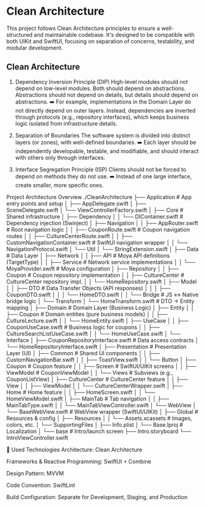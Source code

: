 # Clean Architecture
This project follows Clean Architecture principles to ensure a well-structured and maintainable codebase. It's designed to be compatible with both UIKit and SwiftUI, focusing on separation of concerns, testability, and modular development.

## Clean Architecture
1. Dependency Inversion Principle (DIP)
High-level modules should not depend on low-level modules. Both should depend on abstractions. Abstractions should not depend on details, but details should depend on abstractions.
➡️ For example, implementations in the Domain Layer do not directly depend on outer layers. Instead, dependencies are inverted through protocols (e.g., repository interfaces), which keeps business logic isolated from infrastructure details.

2. Separation of Boundaries
The software system is divided into distinct layers (or zones), with well-defined boundaries.
➡️ Each layer should be independently developable, testable, and modifiable, and should interact with others only through interfaces.

3. Interface Segregation Principle (ISP)
Clients should not be forced to depend on methods they do not use.
➡️ Instead of one large interface, create smaller, more specific ones.


Project Architecture Overview
./CleanArchitecture
├── Application                # App entry points and setup
│   ├── AppDelegate.swift
│   ├── SceneDelegate.swift
│   └── ViewControllerFactory.swift
│
├── Core                      # Shared infrastructure
│   ├── Dependency
│   │   └── DIContainer.swift    # Dependency injection (Swinject)
│   ├── Navigation
│   │   ├── AppRouter.swift      # Root navigation logic
│   │   ├── CouponRoute.swift    # Coupon navigation routes
│   │   ├── CultureCenterRoute.swift
│   │   ├── CustomNavigationContainer.swift  # SwiftUI navigation wrapper
│   │   └── NavigationProtocol.swift
│   └── Util
│       └── StringExtension.swift
│
├── Data                      # Data Layer
│   ├── Network
│   │   ├── API                 # Moya API definitions (TargetType)
│   │   ├── Service            # Network service implementations
│   │   └── MoyaProvider.swift # Moya configuration
│   ├── Repository
│   │   ├── Coupon             # Coupon repository implementation
│   │   ├── CultureCenter      # CultureCenter repository impl.
│   │   └── HomeRepository.swift
│   ├── Model
│   │   ├── DTO                # Data Transfer Objects (API responses)
│   │   │   ├── CouponDTO.swift
│   │   │   └── HomeDTO.swift
│   │   └── Bridge             # JS ↔ Native bridge logic
│   └── Transform
│       └── HomeTransform.swift # DTO → Entity mapping
│
├── Domain                    # Domain Layer (Business Logic)
│   ├── Entity
│   │   ├── Coupon             # Domain entities (pure business models)
│   │   ├── CultureLecture.swift
│   │   └── HomeEntity.swift
│   ├── UseCase
│   │   ├── CouponUseCase.swift   # Business logic for coupons
│   │   ├── CultureSearchListUseCase.swift
│   │   └── HomeUseCase.swift
│   └── Interface
│       ├── CouponRepositoryInterface.swift # Data access contracts
│       └── HomeRepositoryInterface.swift
│
├── Presentation              # Presentation Layer (UI)
│   ├── Common                # Shared UI components
│   │   ├── CustomNavigationBar.swift
│   │   ├── ToastView.swift
│   │   └── Button
│   ├── Coupon                # Coupon feature
│   │   ├── Screen            # SwiftUI/UIKit screens
│   │   ├── ViewModel         # CouponViewModel
│   │   └── Views             # Subviews (e.g., CouponListView)
│   ├── CultureCenter         # CultureCenter feature
│   │   ├── View
│   │   ├── ViewModel
│   │   └── CultureCenterWrapper.swift
│   ├── Home                  # Home feature
│   │   ├── HomeScreen.swift
│   │   └── HomeViewModel.swift
│   ├── MainTab               # Tab navigation
│   │   ├── MainTabType.swift
│   │   └── MainTabViewController.swift
│   └── WebView
│       └── BaseWebView.swift # WebView wrapper (SwiftUI/UIKit)
│
├── Global                    # Resources & config
│   ├── Resources
│   │   └── Assets.xcassets   # Images, colors, etc.
│   └── SupportingFiles
│       ├── Info.plist
│       └── Base.lproj        # Localization
│
└── base                      # Intro/launch screen
    ├── Intro.storyboard
    └── IntroViewController.swift


🧰 Used Technologies
Architecture: Clean Architecture

Frameworks & Reactive Programming: SwiftUI + Combine

Design Pattern: MVVM

Code Convention: SwiftLint

Build Configuration: Separate for Development, Staging, and Production

